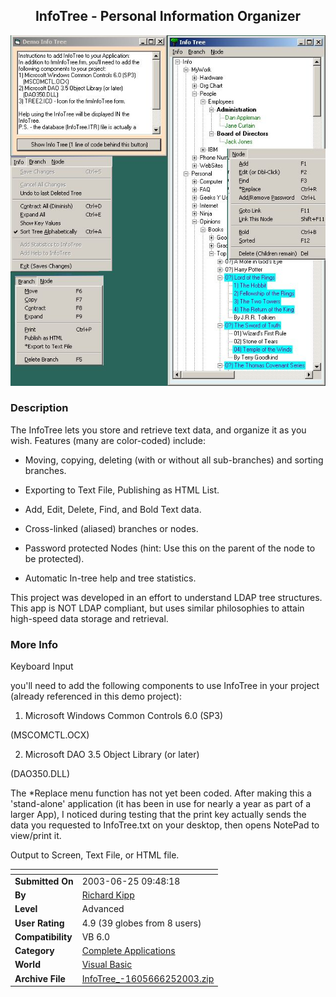 ﻿<div align="center">

## InfoTree \- Personal Information Organizer

<img src="PIC20036251017581690.jpg">
</div>

### Description

The InfoTree lets you store and retrieve text data, and organize it as you wish. Features (many are color-coded) include:

- Moving, copying, deleting (with or without all sub-branches) and sorting branches.

- Exporting to Text File, Publishing as HTML List.

- Add, Edit, Delete, Find, and Bold Text data.

- Cross-linked (aliased) branches or nodes.

- Password protected Nodes (hint: Use this on the parent of the node to be protected).

- Automatic In-tree help and tree statistics.

This project was developed in an effort to understand LDAP tree structures. This app is NOT LDAP compliant, but uses similar philosophies to attain high-speed data storage and retrieval.
 
### More Info
 
Keyboard Input

you'll need to add the following components to use InfoTree in your project (already referenced in this demo project):

1) Microsoft Windows Common Controls 6.0 (SP3)

(MSCOMCTL.OCX)

2) Microsoft DAO 3.5 Object Library (or later)

(DAO350.DLL)

The *Replace menu function has not yet been coded. After making this a 'stand-alone' application (it has been in use for nearly a year as part of a larger App), I noticed during testing that the print key actually sends the data you requested to InfoTree.txt on your desktop, then opens NotePad to view/print it.

Output to Screen, Text File, or HTML file.


<span>             |<span>
---                |---
**Submitted On**   |2003-06-25 09:48:18
**By**             |[Richard Kipp](https://github.com/Planet-Source-Code/PSCIndex/blob/master/ByAuthor/richard-kipp.md)
**Level**          |Advanced
**User Rating**    |4.9 (39 globes from 8 users)
**Compatibility**  |VB 6\.0
**Category**       |[Complete Applications](https://github.com/Planet-Source-Code/PSCIndex/blob/master/ByCategory/complete-applications__1-27.md)
**World**          |[Visual Basic](https://github.com/Planet-Source-Code/PSCIndex/blob/master/ByWorld/visual-basic.md)
**Archive File**   |[InfoTree\_\-1605666252003\.zip](https://github.com/Planet-Source-Code/richard-kipp-infotree-personal-information-organizer__1-46432/archive/master.zip)








